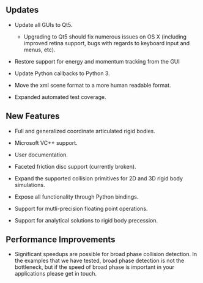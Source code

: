Updates
-------

* Update all GUIs to Qt5.

  * Upgrading to Qt5 should fix numerous issues on OS X (including improved retina support, bugs with regards to keyboard input and menus, etc).

* Restore support for energy and momentum tracking from the GUI

* Update Python callbacks to Python 3.

* Move the xml scene format to a more human readable format.

* Expanded automated test coverage.

New Features
------------

* Full and generalized coordinate articulated rigid bodies.

* Microsoft VC++ support.

* User documentation.

* Faceted friction disc support (currently broken).

* Expand the supported collision primitives for 2D and 3D rigid body simulations.

* Expose all functionality through Python bindings.

* Support for mutli-precision floating point operations.

* Support for analytical solutions to rigid body precession.

Performance Improvements
------------------------

* Significant speedups are possible for broad phase collision detection. In the examples that we have tested, broad phase detection is not the bottleneck, but if the speed of broad phase is important in your applications please get in touch.
